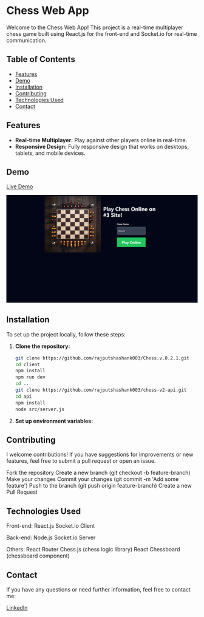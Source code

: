# Chess Web App

Welcome to the Chess Web App! This project is a real-time multiplayer chess game built using React.js for the front-end and Socket.io for real-time communication. 

## Table of Contents

- [Features](#features)
- [Demo](#demo)
- [Installation](#installation)
- [Contributing](#contributing)
- [Technologies Used](#technologies-used)
- [Contact](#contact)

## Features

- **Real-time Multiplayer:** Play against other players online in real-time.
- **Responsive Design:** Fully responsive design that works on desktops, tablets, and mobile devices.

## Demo

[Live Demo](https://chessv.netlify.app/)

![Home Page](image.png)

## Installation

To set up the project locally, follow these steps:

1. **Clone the repository:**

   ```bash
   git clone https://github.com/rajputshashank003/Chess.v.0.2.1.git
   cd client
   npm install
   npm run dev
   cd ..
   git clone https://github.com/rajputshashank003/chess-v2-api.git
   cd api 
   npm install
   node src/server.js

2. **Set up environment variables:**

## Contributing

I welcome contributions! If you have suggestions for improvements or new features, feel free to submit a pull request or open an issue.

Fork the repository
Create a new branch (git checkout -b feature-branch)
Make your changes
Commit your changes (git commit -m 'Add some feature')
Push to the branch (git push origin feature-branch)
Create a new Pull Request


## Technologies Used

Front-end:
    React.js
    Socket.io Client

Back-end:
    Node.js
    Socket.io Server

Others:
    React Router
    Chess.js (chess logic library)
    React Chessboard (chessboard component)

## Contact
If you have any questions or need further information, feel free to contact me:

[LinkedIn](https://www.linkedin.com/in/rajputshashank/)